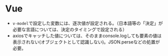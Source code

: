 # Vue
- `v-model`で設定した変数には、逐次値が設定される。（日本語等の「決定」が必要な言語については、決定のタイミングで設定される）
- axiosでキャッチした値については、そのままconsole.logしても要素の値は表示されない(オブジェクトとして認識しない)。JSON.perseなどの処置が必要。
